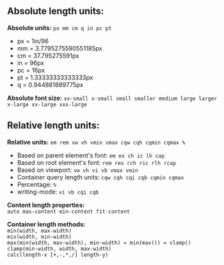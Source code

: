 ## Absolute length units:
 **Absolute units:** `px mm cm q in pc pt`

 * px = 1in/96
 * mm = 3.7795275590551185px
 * cm = 37.795275591px
 * in = 96px
 * pc = 16px
 * pt = 1.33333333333333px
 * q = 0.944881889775px

 **Absolute font size:**
  `xx-small x-small small smaller medium large larger x-large xx-large xxx-large`

## Relative length units:
 **Relative units:** `em rem vw vh vmin vmax cqw cqh cqmin cqmax %`

  * Based on parent element's font: `em ex ch ic lh cap`
  * Based on root element's font: `rem rex rch ric rlh rcap`
  * Based on viewport: `vw vh vi vb vmax vmin`
  * Container query length units: `cqw cqh cqi cqb cqmin cqmax`
  * Percentage: `%`
  * writing-mode: `vi vb cqi cqb`

**Content length properties:**\
  `auto max-content min-content fit-content`
  
**Container length methods:**\
  `min(width, max-width)`\
  `mix(width, min-width)`\
  `max(min(width, max-width), min-width) = min(max()) = clamp()`\
  `clamp(min-width, width, max-width)`\
  `calc(length-x [+,-,*,/] length-y)`
